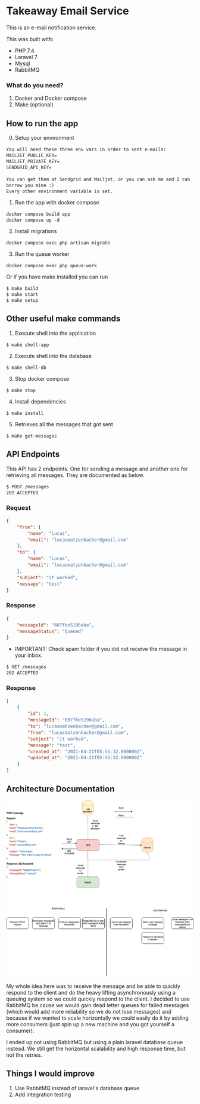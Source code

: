 # Takeaway Email Service

This is an e-mail notification service.

This was built with:
* PHP 7.4
* Laravel 7
* Mysql
* RabbitMQ

### What do you need?
1. Docker and Docker compose
2. Make (optional)

## How to run the app
0. Setup your environment
```
You will need these three env vars in order to sent e-mails:
MAILJET_PUBLIC_KEY=
MAILJET_PRIVATE_KEY=
SENDGRID_API_KEY=

You can get them at Sendgrid and Mailjet, or you can ask me and I can
borrow you mine :)
Every other environment variable is set.
```
1. Run the app with docker compose
```shell
docker compose build app
docker compose up -d
```
2. Install migrations
```shell
docker compose exec php artisan migrate
```
3. Run the queue worker
```shell
docker compose exec php queue:work
```

Or if you have make installed you can run
```shell
$ make build
$ make start
$ make setup
```

## Other useful make commands
1. Execute shell into the application
```shell
$ make shell-app
```
2. Execute shell into the database
```shell
$ make shell-db
```
3. Stop docker compose
```shell
$ make stop
```
4. Install dependencies
```shell
$ make install
```
5. Retrieves all the messages that got sent
```shell
$ make get-messages
```

## API Endpoints
This API has 2 endpoints. One for sending a message and another one
for retrieving all messages. They are documented as below.

```http
$ POST /messages
202 ACCEPTED
```
### Request
```json
{
    "from": {
        "name": "Lucas",
        "email": "lucasmatzenbacher@gmail.com"
    },
    "to": {
        "name": "Lucas",
        "email": "lucasmatzenbacher@gmail.com"
    },
    "subject": "it worked",
    "message": "test"
}
```
### Response
```json
{
    "messageId": "607fbe5196aba",
    "messageStatus": "Queued"
}
```
* IMPORTANT: Check spam folder if you did not receive the message in your inbox.

```http
$ GET /messages
202 ACCEPTED
```
### Response
```json
[
    {
        "id": 1,
        "messageId": "607fbe5196aba",
        "to": "lucasmatzenbacher@gmail.com",
        "from": "lucasmatzenbacher@gmail.com",
        "subject": "it worked",
        "message": "test",
        "created_at": "2021-04-21T05:55:32.000000Z",
        "updated_at": "2021-04-21T05:55:32.000000Z"
    }
]
```
## Architecture Documentation
![alt text](./doc/tms-architecture.png "Title")

My whole idea here was to receive the message and be able to quickly
respond to the client and do the heavy lifting asynchronously using a queuing system 
so we could quickly respond to the client. I decided to use RabbitMQ be cause we would
gain dead letter queues for failed messages (which would add more reliability so we do not lose messages)
and because if we wanted to scale horizontally we could easily do it by adding more consumers (just spin up
a new machine and you got yourself a consumer).

I ended up not using RabbitMQ but using a plain laravel database queue instead.
We still get the horizontal scalability and high response time, but not the retries.

## Things I would improve

1. Use RabbitMQ instead of laravel's database queue
2. Add integration testing



